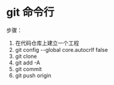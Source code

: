 # git 命令行

步骤：
1. 在代码仓库上建立一个工程
2. git config --global core.autocrlf false
3. git clone <url>
4. git add -A
5. git commit
6. git push origin


